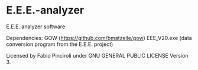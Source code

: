 # E.E.E.-analyzer
E.E.E. analyzer software

Dependencies:
GOW (https://github.com/bmatzelle/gow)
EEE_V20.exe (data conversion program from the E.E.E. project)
	
Licensed by Fabio Pinciroli under GNU GENERAL PUBLIC LICENSE Version 3.